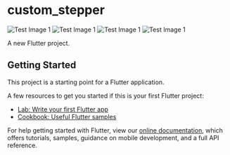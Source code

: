 # custom_stepper

![Test Image 1](https://github.com/skaran921/Flutter_Custom_Stepper/blob/master/1.png)
![Test Image 1](https://github.com/skaran921/Flutter_Custom_Stepper/blob/master/2.png)
![Test Image 1](https://github.com/skaran921/Flutter_Custom_Stepper/blob/master/3.png)
![Test Image 1](https://github.com/skaran921/Flutter_Custom_Stepper/blob/master/4.png)

A new Flutter project.

## Getting Started

This project is a starting point for a Flutter application.

A few resources to get you started if this is your first Flutter project:

- [Lab: Write your first Flutter app](https://flutter.dev/docs/get-started/codelab)
- [Cookbook: Useful Flutter samples](https://flutter.dev/docs/cookbook)

For help getting started with Flutter, view our
[online documentation](https://flutter.dev/docs), which offers tutorials,
samples, guidance on mobile development, and a full API reference.

